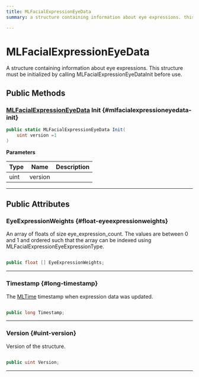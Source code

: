 ```yaml
---
title: MLFacialExpressionEyeData
summary: a structure containing information about eye expressions. this structure must be initialized by calling mlfacialexpressioneyedatainit before use. 

---
```


# MLFacialExpressionEyeData




A structure containing information about eye expressions. This structure must be initialized by calling MLFacialExpressionEyeDataInit before use.   





## Public Methods

### [MLFacialExpressionEyeData](/unity-api/api/UnityEngine.XR.MagicLeap/MLFacialExpression/NativeBindings/UnityEngine.XR.MagicLeap.MLFacialExpression.NativeBindings.MLFacialExpressionEyeData.md) Init {#mlfacialexpressioneyedata-init}

```csharp
public static MLFacialExpressionEyeData Init(
    uint version =1
)
```


**Parameters**

| Type | Name  | Description  | 
|--|--|--|
| uint |version||






-----------

## Public Attributes

### EyeExpressionWeights {#float-eyeexpressionweights}

An array of floats of size eye&#95;expression&#95;count. The values are between 0 and 1 and ordered such that the array can be indexed using MLFacialExpressionEyeExpressionType. 

```csharp

public float [] EyeExpressionWeights;

```






-----------

### Timestamp {#long-timestamp}

The [MLTime](/unity-api/api/UnityEngine.XR.MagicLeap/MLTime/UnityEngine.XR.MagicLeap.MLTime.md) timestamp when expression data was updated. 

```csharp

public long Timestamp;

```






-----------

### Version {#uint-version}

Version of the structure. 

```csharp

public uint Version;

```






-----------

